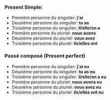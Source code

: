 ### Present Simple:
- Première personne du singulier: **j'ai**
- Deuxième personne du singulier: **tu as**
- Troisième personne du singulier: **il/elle/on a**
- Première personne du pluriel: **nous avons**
- Deuxième personne du pluriel: **vous avez**	
- Troisième personne du pluriel: **ils/elles ont**

### Passé composé (Present perfect)
- Première personne du singulier: **j'ai eu**
- Deuxième personne du singulier: **tu as eu**
- Troisième personne du singulier: **il/elle/on a eu**
- Première personne du pluriel: **nous avons eu**
- Deuxième personne du pluriel: **vous avez eu**	
- Troisième personne du pluriel: **ils/elles ont eu**